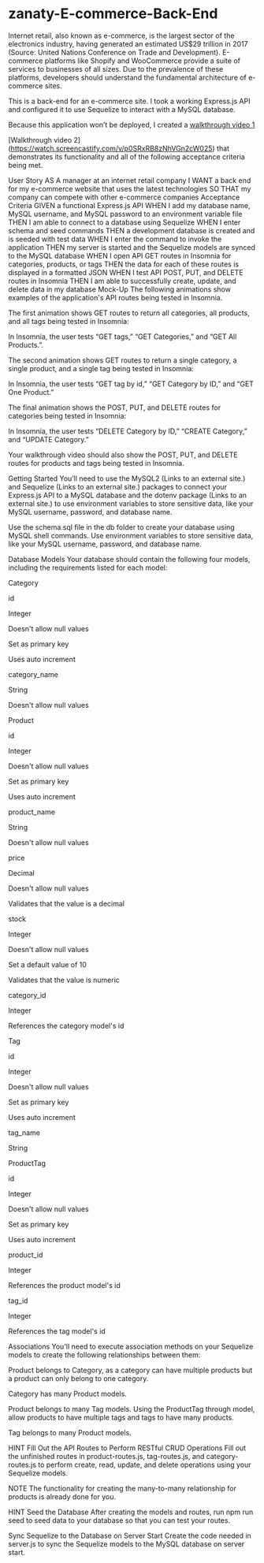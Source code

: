 # zanaty-E-commerce-Back-End

Internet retail, also known as e-commerce, is the largest sector of the electronics industry, having generated an estimated US$29 trillion in 2017 (Source: United Nations Conference on Trade and Development). E-commerce platforms like Shopify and WooCommerce provide a suite of services to businesses of all sizes. Due to the prevalence of these platforms, developers should understand the fundamental architecture of e-commerce sites.

This is a back-end for an e-commerce site. I took a working Express.js API and configured it to use Sequelize to interact with a MySQL database.

Because this application won’t be deployed, I created a [walkthrough video 1](https://watch.screencastify.com/v/YKgt8U8ZrWsMwmRvGWJo)

[Walkthrough video 2] (https://watch.screencastify.com/v/p0SRxRB8zNhVGn2cW025) that demonstrates its functionality and all of the following acceptance criteria being met.


User Story
AS A manager at an internet retail company
I WANT a back end for my e-commerce website that uses the latest technologies
SO THAT my company can compete with other e-commerce companies
Acceptance Criteria
GIVEN a functional Express.js API
WHEN I add my database name, MySQL username, and MySQL password to an environment variable file
THEN I am able to connect to a database using Sequelize
WHEN I enter schema and seed commands
THEN a development database is created and is seeded with test data
WHEN I enter the command to invoke the application
THEN my server is started and the Sequelize models are synced to the MySQL database
WHEN I open API GET routes in Insomnia for categories, products, or tags
THEN the data for each of these routes is displayed in a formatted JSON
WHEN I test API POST, PUT, and DELETE routes in Insomnia
THEN I am able to successfully create, update, and delete data in my database
Mock-Up
The following animations show examples of the application's API routes being tested in Insomnia.

The first animation shows GET routes to return all categories, all products, and all tags being tested in Insomnia:

In Insomnia, the user tests “GET tags,” “GET Categories,” and “GET All Products.”.

The second animation shows GET routes to return a single category, a single product, and a single tag being tested in Insomnia:

In Insomnia, the user tests “GET tag by id,” “GET Category by ID,” and “GET One Product.”

The final animation shows the POST, PUT, and DELETE routes for categories being tested in Insomnia:

In Insomnia, the user tests “DELETE Category by ID,” “CREATE Category,” and “UPDATE Category.”

Your walkthrough video should also show the POST, PUT, and DELETE routes for products and tags being tested in Insomnia.

Getting Started
You’ll need to use the MySQL2 (Links to an external site.) and Sequelize (Links to an external site.) packages to connect your Express.js API to a MySQL database and the dotenv package (Links to an external site.) to use environment variables to store sensitive data, like your MySQL username, password, and database name.

Use the schema.sql file in the db folder to create your database using MySQL shell commands. Use environment variables to store sensitive data, like your MySQL username, password, and database name.

Database Models
Your database should contain the following four models, including the requirements listed for each model:

Category

id

Integer

Doesn't allow null values

Set as primary key

Uses auto increment

category_name

String

Doesn't allow null values

Product

id

Integer

Doesn't allow null values

Set as primary key

Uses auto increment

product_name

String

Doesn't allow null values

price

Decimal

Doesn't allow null values

Validates that the value is a decimal

stock

Integer

Doesn't allow null values

Set a default value of 10

Validates that the value is numeric

category_id

Integer

References the category model's id

Tag

id

Integer

Doesn't allow null values

Set as primary key

Uses auto increment

tag_name

String

ProductTag

id

Integer

Doesn't allow null values

Set as primary key

Uses auto increment

product_id

Integer

References the product model's id

tag_id

Integer

References the tag model's id

Associations
You'll need to execute association methods on your Sequelize models to create the following relationships between them:

Product belongs to Category, as a category can have multiple products but a product can only belong to one category.

Category has many Product models.

Product belongs to many Tag models. Using the ProductTag through model, allow products to have multiple tags and tags to have many products.

Tag belongs to many Product models.

HINT
Fill Out the API Routes to Perform RESTful CRUD Operations
Fill out the unfinished routes in product-routes.js, tag-routes.js, and category-routes.js to perform create, read, update, and delete operations using your Sequelize models.

NOTE
The functionality for creating the many-to-many relationship for products is already done for you.

HINT
Seed the Database
After creating the models and routes, run npm run seed to seed data to your database so that you can test your routes.

Sync Sequelize to the Database on Server Start
Create the code needed in server.js to sync the Sequelize models to the MySQL database on server start.

